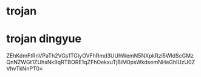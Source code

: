 # trojan
# trojan dingyue
ZEhKdmFtRnVPaTh2VGs1TGIyOVFhRmd3UUhWemN5NXpkRzl5WldScGMzQnNZWGt1ZUhsNk9qRTBORE1qZFhOekxuTjBiM0psWkdsemNHeGhlUzU0ZVhvTkNnPT0=
